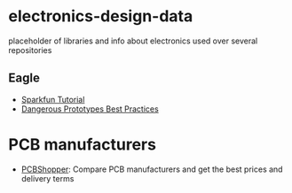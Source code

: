 # electronics-design-data
placeholder of libraries and info about electronics used over several repositories

## Eagle
* [Sparkfun Tutorial](https://www.sparkfun.com/tutorials/115)
* [Dangerous Prototypes Best Practices](http://dangerousprototypes.com/docs/Dangerous_Prototypes_Cadsoft_Eagle_style_guide_and_best_practices)

# PCB manufacturers
* [PCBShopper](http://pcbshopper.com/): Compare PCB manufacturers and get the best prices and delivery terms
